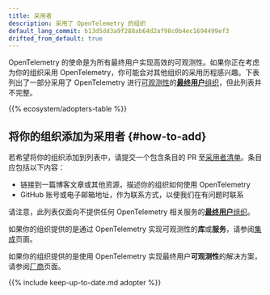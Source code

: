 ```yaml
---
title: 采用者
description: 采用了 OpenTelemetry 的组织
default_lang_commit: b13d5dd3a9f288ab64d2af98c0b4ec1694499ef3
drifted_from_default: true
---
```


OpenTelemetry 的使命是为所有最终用户实现高效的可观测性。如果你正在考虑为你的组织采用
OpenTelemetry，你可能会对其他组织的采用历程感兴趣。下表列出了一部分采用了 OpenTelemetry
进行[可观测性](/docs/concepts/observability-primer/)的[**最终用户**组织](https://www.cncf.io/enduser/)，但此列表并不完整。

{{% ecosystem/adopters-table %}}

## 将你的组织添加为采用者 {#how-to-add}

若希望将你的组织添加到列表中，请提交一个包含条目的 PR 至[采用者清单][adopters list]。条目应包括以下内容：

- 链接到一篇博客文章或其他资源，描述你的组织如何使用 OpenTelemetry
- GitHub 账号或电子邮箱地址，作为联系方式，以便我们在有问题时联系

请注意，此列表仅面向不提供任何 OpenTelemetry
相关服务的[**最终用户**组织](https://www.cncf.io/enduser/)。

如果你的组织提供的是通过 OpenTelemetry
实现可观测性的**库**或**服务**，请参阅[集成](/ecosystem/integrations/)页面。

如果你的组织提供的是使用 OpenTelemetry
实现最终用户**可观测性**的解决方案，请参阅[厂商](/ecosystem/vendors/)页面。

{{% include keep-up-to-date.md adopter %}}

[adopters list]: https://github.com/open-telemetry/opentelemetry.io/tree/main/data/ecosystem/adopters.yaml
